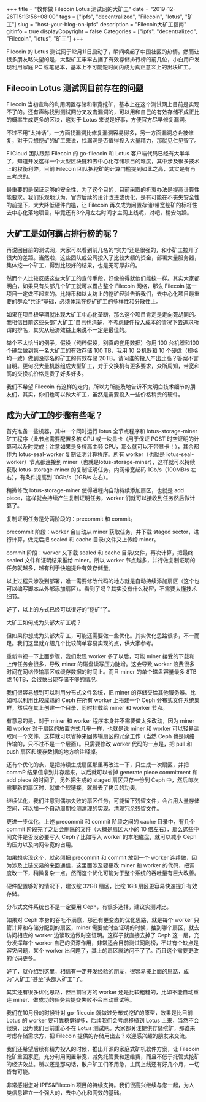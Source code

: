 +++
title = "教你做 Filecoin Lotus 测试网的大矿工"
date = "2019-12-26T15:13:56+08:00"
tags = ["ipfs", "decentralized", "Filecoin", "lotus", "矿工"]
slug = "host-your-blog-on-ipfs"
description = "Filecoin大矿工指南"
gitinfo = true
displayCopyright = false
Categories =  ["ipfs", "decentralized", "Filecoin", "lotus", "矿工"]
+++

Filecoin 的 Lotus 测试网于12月11日启动了，瞬间唤起了中国社区的热情。然而让很多朋友略失望的是，大型矿工牢牢占据了有效存储排行榜的前几位，小白用户发现利用家庭 PC 或笔记本，基本上不可能短时间内成为真正意义上的出块矿工。


## Filecoin Lotus 测试网目前存在的问题


Filecoin 当初宣称的利用闲置存储和带宽挖矿，基本上在这个测试网上目前是实现不了的。还有声称找到测试网分叉攻击漏洞的，可以用和自己的有效存储不成正比的概率生成更多的区块，这对于 Lotus 来说是好事，方便官方尽早修复漏洞。

不过不用“太神话”，一方面找漏洞比修复漏洞容易得多，另一方面漏洞总会被修复，对于只想挖矿的矿工来说，找漏洞是否值得投入大量精力，那就见仁见智了。

FilCloud 团队跟踪 Filecoin 的 go-filecoin 和 Lotus 客户端代码已经有大半年了，知道开发这样一个大型区块链和去中心化存储项目的难度，其中涉及很多技术上的权衡利弊。目前 Filecoin 团队把挖矿的计算门槛提到如此之高，其实是有再三考虑的。

最重要的是保证足够的安全性，为了这个目的，目前采取的折衷办法是提高计算性能要求。我们乐观地认为，官方后续的设计改进或优化，是有可能在不丧失安全性的前提下，大大降低硬件门槛，让 Filecoin 再次成为闲置存储/带宽挖矿的标杆性去中心化落地项目。毕竟还有3个月左右时间才主网上线呢，对吧，稍安勿躁。


## 大矿工是如何霸占排行榜的呢？

再说回目前的测试网，大家可以看到前几名的“实力”还是很强的，和小矿工拉开了很大的差距。当然啦，这些团队或公司投入了比较大额的资金，部署大量服务器，集体挖一个矿工，得到比较好的结果，也是无可厚非的。

然而个人比较反感这些大矿工的宣传手段，好像搞得就他们能挖一样。其实大家都明白，如果只有头部几个矿工就可以霸占整个 Filecoin 网络，那么 Filecoin 这一项目一定做不起来的。比特币和以太坊上的挖矿经验告诉我们，去中心化项目最重要的群众“共识”基础，必须体现在挖矿矿工的多样性和分散性上。

如果在项目极早期就出现大矿工中心化垄断，那么这个项目肯定是走向死胡同的。我相信目前这些头部“大矿工”自己也清楚，不考虑硬件投入成本的情况下去追求所谓的排名，其实从经济效益上来说不一定是最佳的。

举个不太恰当的例子，假设（纯粹假设，别真的套用数据）你用 100 台机器和100个硬盘做到第一名大矿工的有效存储 100 TB，我用 10 台机器和 10 个硬盘（规格均一致）做到没排名的矿工的有效存储 20TB，请问谁的投入产出比高？答案不言自明。更何况大量机器组成大型矿工，对于交换机有更多要求，众所周知，带宽和高的交换机价格是贵了好多好多。

我们不希望 Filecoin 有这样的走向，所以力所能及地告诉不太明白技术细节的朋友们，其实，你们也可以做大矿工，虽然是需要投入一些价格稍贵的硬件。

## 成为大矿工的步骤有些呢？

首先准备一些机器，其中一个同时运行 lotus 全节点程序和 lotus-storage-miner 矿工程序（此节点需要配置多核 CPU 或一块显卡（用于保证 POST 时空证明的计算可以及时完成；注意如果是多核高主频 CPU，那么就可以不带显卡！），其余都作为 lotus-seal-worker 复制证明计算程序。所有 worker（也就是 lotus-seal-worker）节点都连接到 miner（也就是lotus-storage-miner），这样就可以持续获取 lotus-storage-miner 的复制证明任务。内网带宽起码 1Gb/s（100MB/s 左右），有条件提高到 10Gb/s（1GB/s 左右）。

稍微修改 lotus-storage-miner 使得进程内自动持续添加扇区，也就是 add piece，这样就会持续产生复制证明任务，worker 们就可以接收到任务然后做计算了。

复制证明任务是分两阶段的：precommit 和 commit。

precommit 阶段：worker 会自动从 miner 获取任务，并下载 staged sector，进行计算，做完后把 sealed 和 cache 目录/文件又上传给 miner。

commit 阶段：worker 又下载 sealed 和 cache 目录/文件，再次计算，把最终 sealed 文件和证明结果推给 miner。所以 worker 节点越多，并行做复制证明的任务就越多，越有利于快速提升有效存储量。

以上过程只涉及到部署，唯一需要修改代码的地方就是自动持续添加扇区（这个也可以编写脚本从外部添加扇区）。看到了吗？其实没有什么秘密，不需要太懂技术细节。


好了，以上的方式已经可以很好的“挖矿”了。


大矿工如何成为头部大矿工呢？


但如果你想成为头部大矿工，可能还需要做一些优化。其实优化思路很多，不一而足。我们这里就介绍几个比较简单容易实现的点，供大家参考。


重新审视一下上面步骤，我们发现 worker 多了以后，可能 miner 接受的下载和上传任务会很多，导致 miner 的磁盘读写压力陡增。这会导致 worker 浪费很多时间在网络传输扇区或缓存数据的时间上。而且 miner 的单个磁盘容量最多 8TB 或 16TB，会很快出现存储不够的情况。


我们很容易想到可以利用分布式文件系统，把 miner 的存储交给其他服务器。比如可以利用比较成熟的 Ceph 在所有 worker 上搭建一个 Ceph 分布式文件系统集群，然后在其上创建一个目录，同时挂载给 miner 和 worker 节点。

有意思的是，对于 miner 和 worker 程序本身并不需要做太多改动，因为 miner 和 worker 对于扇区的放置方式几乎一样，也就是说 miner 和 worker 可以轻易读取同一个文件，这样就可以省掉来回传输扇区的冗余工作（当然 Ceph 也是网络传输的，只不过不是一个层面）。只需要修改 worker 代码的一点是，把 pull 和 push 扇区和缓存数据的地方给注释掉。


还有个优化的点，是把持续生成扇区那里再改进一下，只生成一次扇区，并把 commP 结果值拿到并存起来，以后就可以省掉 generate piece commitment 和 add piece 的时间了。另外把生成的 staged 扇区只存一份到 Ceph 中，然后每次需要新的扇区时，就做个软链接，就省去了拷贝的功夫。


继续优化，我们注意到偶尔失败的扇区任务，可能留下残留文件，会占用大量存储空间，可以加一个自动周期检测清理的实现，清理冗余残留文件。

更进一步优化，上述 precommit 和 commit 阶段之间的 cache 目录中，有几个 commit 阶段完了之后会删除的文件（大概是扇区大小的 10 倍左右），那么这些中间文件是否没必要写入 Ceph？比如写入 worker 的本地磁盘，就可以减小 Ceph 的压力以及内网带宽的占用。

如果想实现这个，就必须把 precommit 和 commit 放到一个 worker 连续做，因为涉及上链交易的来回通信，这里面涉及要更改 miner 和 worker 的代码，把调度改一下，稍微复杂一点。然而这个优化可能对于整个系统的吞吐量有巨大改善。

硬件配置够好的情况下，建议挖 32GB 扇区，比挖 1GB 扇区更容易快速提升有效存储。

分布式文件系统也不是一定要用 Ceph，有很多选择，建议实测对比。

如果对 Ceph 本身的吞吐不满意，那还有更变态的优化思路，就是每个 worker 只管计算和存储分配到的扇区，miner 需要做时空证明的时候，抽到哪个扇区，就去访问相应的 worker 边读取边做时空证明。这样子就直接去掉了 Ceph 这一层，充分发挥每个 worker 自己的资源作用，非常适合目前测试网刷榜，不过有个缺点是容灾问题，某个 worker 出问题了，其上的扇区就访问不了了。而且这个需要更改的代码更多。

好了，就介绍到这里，相信有一定开发经验的朋友，很容易按上面的思路，成为“大矿工”甚至“头部大矿工”了。

其实还有很多优化思路，但目前官方的 worker 还是比较粗糙的，比如不能自动重连 miner、做成功的任务若提交失败不会自动重试等。

我们在10月份的时候针对 go-filecoin 就做过分布式挖矿的原型，效果是比目前 Lotus 的 worker 要可靠稳健得多，后续我们会考虑移植到 Lotus 上来，当然不会很快，因为我们目前重心不在 Lotus 测试网。大家都关注提供存储挖矿，那谁来考虑存储需求方，把 Filecoin 提供的存储用出去？欢迎感兴趣的朋友来交流。

我们还希望后续有精力投入的时候，推出开源的家庭式矿机软件方案，让 Filecoin 挖矿重回家庭，充分利用闲置带宽，减免托管费和运维费，而且不低于托管式挖矿的经济效益。所以还是那句话，散户矿工们不用急，主网上线还有好几个月，一切皆有可能。


非常感谢您对 IPFS&Filecoin 项目的持续支持。我们很高兴继续与您一起，为人类信息建立一个强大的，去中心化和高效的基础。

